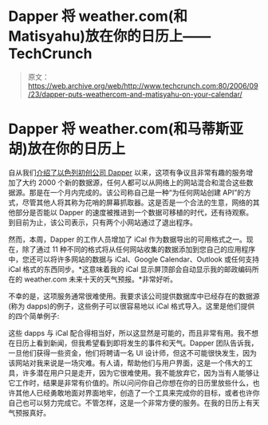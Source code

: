 # Dapper 将 weather.com(和 Matisyahu)放在你的日历上——TechCrunch

> 原文：<https://web.archive.org/web/http://www.techcrunch.com:80/2006/09/23/dapper-puts-weathercom-and-matisyahu-on-your-calendar/>

# Dapper 将 weather.com(和马蒂斯亚胡)放在你的日历上

 [](https://web.archive.org/web/20211126160535/http://dappit.com/) 自从我们[介绍了以色列初创公司 Dapper](https://web.archive.org/web/20211126160535/http://www.beta.techcrunch.com/2006/08/17/create-an-api-for-any-site-with-dapper/) 以来，这项有争议且非常有趣的服务增加了大约 2000 个新的数据源，任何人都可以从网络上的网站混合和混合这些数据源。那是在一个月内完成的。该公司称自己是一种“为任何网站创建 API”的方式，尽管其他人将其称为花哨的屏幕抓取器。这是否是一个合法的生意，网络的其他部分是否能以 Dapper 的速度被推进到一个数据可移植的时代，还有待观察。到目前为止，该公司表示，只有两个小网站通过了退出程序。

然而，本周，Dapper 的工作人员增加了 iCal 作为数据导出的可用格式之一。现在，除了通过 11 种不同的格式将从任何网站收集的数据添加到您自己的应用程序中，您还可以将许多网站的数据与 iCal、Google Calendar、Outlook 或任何支持 iCal 格式的东西同步。*这意味着我的 iCal 显示屏顶部会自动显示我的邮政编码所在的 weather.com 未来十天的天气预报。*非常好听。

不幸的是，这项服务通常很难使用。我要求该公司提供数据库中已经存在的数据源(称为 dapps)的例子，这些例子可以很容易地以 iCal 格式导入。这里是他们提供的四个简单例子:

这些 dapps 与 iCal 配合得相当好，所以这显然是可能的，而且非常有用。我不想在日历上看到新闻，但我希望看到即将发生的事件和天气。Dapper 团队告诉我，一旦他们获得一些资金，他们将聘请一名 UI 设计师，但这不可能很快发生，因为该网站对我来说是一场灾难。有人请，帮助他们与用户界面，这是一个伟大的工具，许多潜在用户只是走开，因为它很难使用。我不能放弃它，因为当有人能够让它工作时，结果是非常有价值的。所以问问你自己你想在你的日历里放些什么，也许其他人已经勇敢地面对界面地牢，创造了一个工具来完成你的目标，或者也许你自己也可以努力完成它。不管怎样，这是一个非常方便的服务。在我的日历上有天气预报真好。